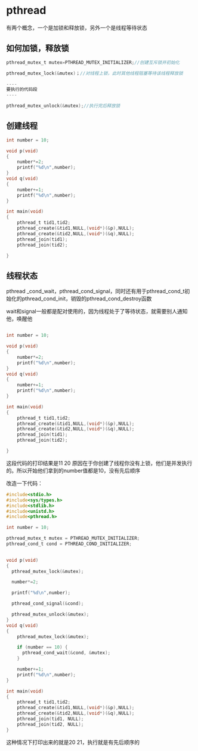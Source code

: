 # pthread

有两个概念，一个是加锁和释放锁，另外一个是线程等待状态

## 如何加锁，释放锁

```c
pthread_mutex_t mutex=PTHREAD_MUTEX_INITIALIZER;//创建互斥锁并初始化

pthread_mutex_lock(&mutex)；//对线程上锁，此时其他线程阻塞等待该线程释放锁

----
要执行的代码段
----

pthread_mutex_unlock(&mutex);//执行完后释放锁

```

## 创建线程

```c
int number = 10;

void p(void)
{
    number*=2;
    printf("%d\n",number);
}
void q(void)
{
    number+=1;
    printf("%d\n",number);
}

int main(void)
{
    pthread_t tid1,tid2;
    pthread_create(&tid1,NULL,(void*)(&p),NULL);
    pthread_create(&tid2,NULL,(void*)(&q),NULL);
    pthread_join(tid1);
    pthread_join(tid2);

}
```

## 线程状态

pthread _cond_wait，pthread_cond_signal，同时还有用于pthread_cond_t初始化的pthread_cond_init，销毁的pthread_cond_destroy函数

wait和signal一般都是配对使用的，因为线程处于了等待状态，就需要别人通知他，唤醒他

```c

int number = 10;

void p(void)
{
    number*=2;
    printf("%d\n",number);
}
void q(void)
{
    number+=1;
    printf("%d\n",number);
}

int main(void)
{
    pthread_t tid1,tid2;
    pthread_create(&tid1,NULL,(void*)(&p),NULL);
    pthread_create(&tid2,NULL,(void*)(&q),NULL);
    pthread_join(tid1);
    pthread_join(tid2);

}
```

这段代码的打印结果是11 20 原因在于你创建了线程你没有上锁，他们是并发执行的。所以开始他们拿到的number值都是10，没有先后顺序

改造一下代码：

```c
#include<stdio.h>
#include<sys/types.h>
#include<stdlib.h>
#include<unistd.h>
#include<pthread.h>

int number = 10;

pthread_mutex_t mutex = PTHREAD_MUTEX_INITIALIZER;
pthread_cond_t cond = PTHREAD_COND_INITIALIZER;
 

void p(void)
{
  pthread_mutex_lock(&mutex);

  number*=2;

  printf("%d\n",number);

  pthread_cond_signal(&cond);

  pthread_mutex_unlock(&mutex);
}
void q(void)
{
    pthread_mutex_lock(&mutex);

    if (number == 10) {
      pthread_cond_wait(&cond, &mutex);
    }

    number+=1;
    printf("%d\n",number);
}

int main(void)
{
    pthread_t tid1,tid2;
    pthread_create(&tid1,NULL,(void*)(&p),NULL);
    pthread_create(&tid2,NULL,(void*)(&q),NULL);
    pthread_join(tid1, NULL);
    pthread_join(tid2, NULL);
}
```

这种情况下打印出来的就是20 21，执行就是有先后顺序的


